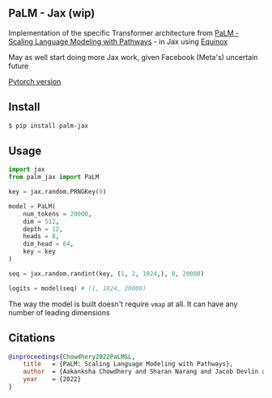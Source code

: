 ## PaLM - Jax (wip)

Implementation of the specific Transformer architecture from <a href="https://ai.googleblog.com/2022/04/pathways-language-model-palm-scaling-to.html">PaLM - Scaling Language Modeling with Pathways</a> - in Jax using <a href="https://github.com/patrick-kidger/equinox">Equinox</a>

May as well start doing more Jax work, given Facebook (Meta's) uncertain future

<a href="https://github.com/lucidrains/PaLM-pytorch">Pytorch version</a>

## Install

```bash
$ pip install palm-jax
```

## Usage

```python
import jax
from palm_jax import PaLM

key = jax.random.PRNGKey(0)

model = PaLM(
    num_tokens = 20000,
    dim = 512,
    depth = 12,
    heads = 8,
    dim_head = 64,
    key = key
)

seq = jax.random.randint(key, (1, 2, 1024,), 0, 20000)

logits = model(seq) # (1, 1024, 20000)
```

The way the model is built doesn't require `vmap` at all. It can have any number of leading dimensions


## Citations

```bibtex
@inproceedings{Chowdhery2022PaLMSL,
    title   = {PaLM: Scaling Language Modeling with Pathways},
    author  = {Aakanksha Chowdhery and Sharan Narang and Jacob Devlin and Maarten Bosma and Gaurav Mishra and Adam Roberts and Paul Barham and Hyung Won Chung and Charles Sutton and Sebastian Gehrmann and Parker Schuh and Kensen Shi and Sasha Tsvyashchenko and Joshua Maynez and Abhishek Rao and Parker Barnes and Yi Tay and Noam M. Shazeer and Vinodkumar Prabhakaran and Emily Reif and Nan Du and Benton C. Hutchinson and Reiner Pope and James Bradbury and Jacob Austin and Michael Isard and Guy Gur-Ari and Pengcheng Yin and Toju Duke and Anselm Levskaya and Sanjay Ghemawat and Sunipa Dev and Henryk Michalewski and Xavier Garc{\'i}a and Vedant Misra and Kevin Robinson and Liam Fedus and Denny Zhou and Daphne Ippolito and David Luan and Hyeontaek Lim and Barret Zoph and Alexander Spiridonov and Ryan Sepassi and David Dohan and Shivani Agrawal and Mark Omernick and Andrew M. Dai and Thanumalayan Sankaranarayana Pillai and Marie Pellat and Aitor Lewkowycz and Erica Oliveira Moreira and Rewon Child and Oleksandr Polozov and Katherine Lee and Zongwei Zhou and Xuezhi Wang and Brennan Saeta and Mark Diaz and Orhan Firat and Michele Catasta and Jason Wei and Kathleen S. Meier-Hellstern and Douglas Eck and Jeff Dean and Slav Petrov and Noah Fiedel},
    year    = {2022}
}
```
